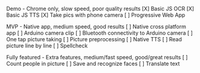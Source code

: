 Demo - Chrome only, slow speed, poor quality results
[X] Basic JS OCR
[X] Basic JS TTS
[X] Take pics with phone camera
[ ] Progressive Web App

MVP - Native app, medium speed, good results
[ ] Native cross platform app
[ ] Arduino camera clip
[ ] Bluetooth connectivity to Arduino camera
[ ] One tap picture taking
[ ] Picture preprocessing
[ ] Native TTS
[ ] Read picture line by line
[ ] Spellcheck

Fully featured - Extra features, medium/fast speed, good/great results
[ ] Count people in picture
[ ] Save and recognize faces
[ ] Translate text
